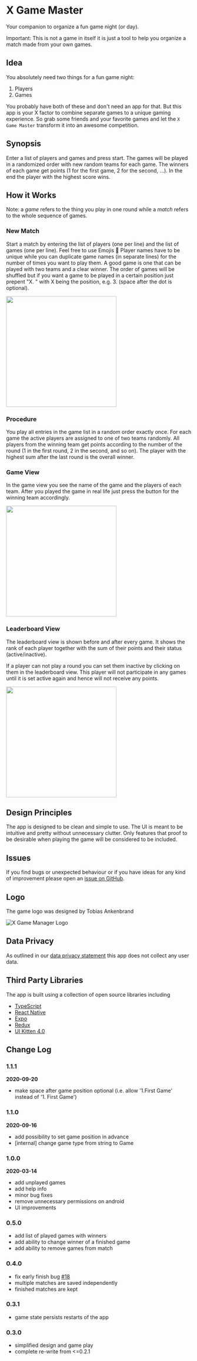 # X Game Master

Your companion to organize a fun game night (or day).

Important: This is not a game in itself it is just a tool to help you organize a match made from your own games.

## Idea

You absolutely need two things for a fun game night:
1. Players
2. Games

You probably have both of these and don't need an app for that.  But this app is your X factor to combine separate games to a unique gaming experience. So grab some friends and your favorite games and let the `X Game Master` transform it into an awesome competition.

## Synopsis

Enter a list of players and games and press start. The games will be played in a randomized order with new random teams for each game. The winners of each game get points (1 for the first game, 2 for the second, ...). In the end the player with the highest score wins.

## How it Works

Note: a *game* refers to the thing you play in one round while a *match* refers to the whole sequence of games. 

### New Match
Start a match by entering the list of players (one per line) and the list of games (one per line). Feel free to use Emojis :rocket:
Player names have to be unique while you can duplicate game names (in separate lines) for the number of times you want to play them. A good game is one that can be played with two teams and a clear winner.
The order of games will be shuffled but if you want a game to be played in a certain position just prepent "X. " with X being the position, e.g. 3. (space after the dot is optional).

<img src="./screenshots/ios/iphone/6.5/StartMatchScreen.png" width="300">

### Procedure
You play all entries in the game list in a random order exactly once. For each game the active players are assigned to one of two teams randomly. All players from the winning team get points according to the number of the round (1 in the first round, 2 in the second, and so on). The player with the highest sum after the last round is the overall winner.

### Game View
In the game view you see the name of the game and the players of each team. After you played the game in real life just press the button for the winning team accordingly.

<img src="./screenshots/ios/iphone/6.5/GameScreen1.png" width="300">

### Leaderboard View
The leaderboard view is shown before and after every game. It shows the rank of each player together with the sum of their points and their status (active/inactive).

If a player can not play a round you can set them inactive by clicking on them in the leaderboard view. This player will not participate in any games until it is set active again and hence will not receive any points.

<img src="./screenshots/ios/iphone/6.5/LeaderboardScreenFinal.png" width="300">

## Design Principles

The app is designed to be clean and simple to use.
The UI is meant to be intuitive and pretty without unnecessary clutter.
Only features that proof to be desirable when playing the game will be considered to be included.

## Issues

If you find bugs or unexpected behaviour or if you have ideas for any kind of improvement please open an [issue on GitHub](https://github.com/iimog/x-game-master/issues).

## Logo

The game logo was designed by Tobias Ankenbrand

![X Game Manager Logo](./assets/xmenu.png)

## Data Privacy

As outlined in our [data privacy statement](DATA_PRIVACY_STATEMENT) this app does not collect any user data.

## Third Party Libraries
The app is built using a collection of open source libraries including
 - [TypeScript](https://www.typescriptlang.org/)
 - [React Native](https://facebook.github.io/react-native/)
 - [Expo](https://docs.expo.io/)
 - [Redux](https://redux.js.org/)
 - [UI Kitten 4.0](https://akveo.github.io/react-native-ui-kitten/)

## Change Log

### 1.1.1
**2020-09-20**
 - make space after game position optional (i.e. allow '1.First Game' instead of '1. First Game')

### 1.1.0
**2020-09-16**
 - add possibility to set game position in advance
 - [internal] change game type from string to Game

### 1.0.0
**2020-03-14**
 - add unplayed games
 - add help info
 - minor bug fixes
 - remove unnecessary permissions on android
 - UI improvements

### 0.5.0
- add list of played games with winners
- add ability to change winner of a finished game
- add ability to remove games from match

### 0.4.0
- fix early finish bug [#18](https://github.com/iimog/x-game-master/issues/18)
- multiple matches are saved independently
- finished matches are kept

### 0.3.1
- game state persists restarts of the app

### 0.3.0
- simplified design and game play
- complete re-write from <=0.2.1
